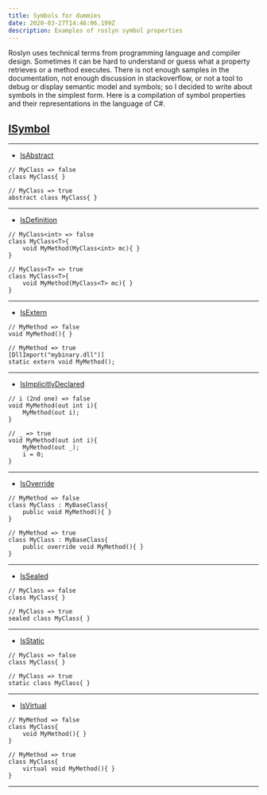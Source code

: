 ```yaml
---
title: Symbols for dummies
date: 2020-03-27T14:46:06.199Z
description: Examples of roslyn symbol properties
---
```

Roslyn uses technical terms from programming language and compiler design. Sometimes it can be hard to understand or guess what a property retrieves or a method executes. There is not enough samples in the documentation, not enough discussion in stackoverflow, or not a tool to debug or display semantic model and symbols; so I decided to write about symbols in the simplest form. Here is a compilation of symbol properties and their representations in the language of C#.

<!-- end -->

## [ISymbol](https://docs.microsoft.com/en-us/dotnet/api/microsoft.codeanalysis.isymbol?view=roslyn-dotnet)

<hr>

* [IsAbstract](https://docs.microsoft.com/en-us/dotnet/api/microsoft.codeanalysis.isymbol.isabstract?view=roslyn-dotnet#Microsoft_CodeAnalysis_ISymbol_IsAbstract)

```csharp{1,4}
// MyClass => false
class MyClass{ }

// MyClass => true
abstract class MyClass{ }
```

<hr>

* [IsDefinition](https://docs.microsoft.com/en-us/dotnet/api/microsoft.codeanalysis.isymbol.isdefinition?view=roslyn-dotnet#Microsoft_CodeAnalysis_ISymbol_IsDefinition)

```csharp{1,6}
// MyClass<int> => false
class MyClass<T>{
	void MyMethod(MyClass<int> mc){ }
} 

// MyClass<T> => true
class MyClass<T>{
	void MyMethod(MyClass<T> mc){ }
}
```

<hr>

* [IsExtern
  ](https://docs.microsoft.com/en-us/dotnet/api/microsoft.codeanalysis.isymbol.isextern?view=roslyn-dotnet#Microsoft_CodeAnalysis_ISymbol_IsExtern)

```csharp{1,4}
// MyMethod => false
void MyMethod(){ }

// MyMethod => true
[DllImport("mybinary.dll")]
static extern void MyMethod();
```

<hr>

* [IsImplicitlyDeclared](https://docs.microsoft.com/en-us/dotnet/api/microsoft.codeanalysis.isymbol.isimplicitlydeclared?view=roslyn-dotnet#Microsoft_CodeAnalysis_ISymbol_IsImplicitlyDeclared)

```csharp{1,6}
// i (2nd one) => false
void MyMethod(out int i){
	MyMethod(out i);
}

// _ => true
void MyMethod(out int i){
	MyMethod(out _);
	i = 0;
}
```

<hr>

* [IsOverride
  ](https://docs.microsoft.com/en-us/dotnet/api/microsoft.codeanalysis.isymbol.isoverride?view=roslyn-dotnet#Microsoft_CodeAnalysis_ISymbol_IsOverride)

```csharp{1,6}
// MyMethod => false
class MyClass : MyBaseClass{
	public void MyMethod(){ }
}

// MyMethod => true
class MyClass : MyBaseClass{
	public override void MyMethod(){ }
}
```

<hr>

* [IsSealed
  ](https://docs.microsoft.com/en-us/dotnet/api/microsoft.codeanalysis.isymbol.issealed?view=roslyn-dotnet#Microsoft_CodeAnalysis_ISymbol_IsSealed)

```csharp{1,3}
// MyClass => false
class MyClass{ }

// MyClass => true
sealed class MyClass{ }
```

<hr>

* [IsStatic
  ](https://docs.microsoft.com/en-us/dotnet/api/microsoft.codeanalysis.isymbol.isstatic?view=roslyn-dotnet#Microsoft_CodeAnalysis_ISymbol_IsStatic)

```csharp{1,3}
// MyClass => false
class MyClass{ }

// MyClass => true
static class MyClass{ }
```

<hr>

* [IsVirtual
  ](https://docs.microsoft.com/en-us/dotnet/api/microsoft.codeanalysis.isymbol.isvirtual?view=roslyn-dotnet#Microsoft_CodeAnalysis_ISymbol_IsVirtual)

```csharp{1,6}
// MyMethod => false
class MyClass{
	void MyMethod(){ }
}

// MyMethod => true
class MyClass{
	virtual void MyMethod(){ }
}
```

<hr>
